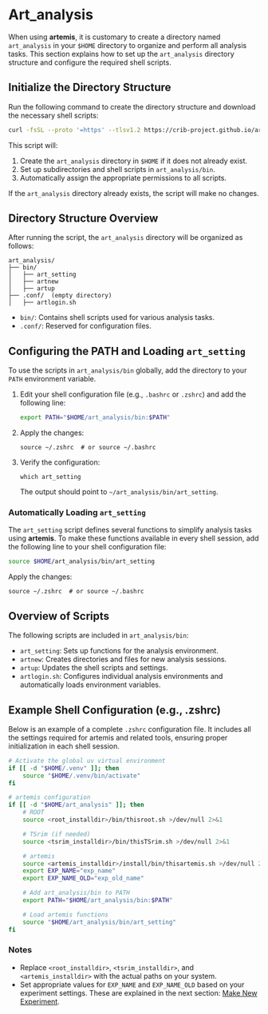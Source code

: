 # Art_analysis

When using **artemis**, it is customary to create a directory named `art_analysis` in your `$HOME` directory to organize and perform all analysis tasks.
This section explains how to set up the `art_analysis` directory structure and configure the required shell scripts.

## Initialize the Directory Structure

Run the following command to create the directory structure and download the necessary shell scripts:

```bash
curl -fsSL --proto '=https' --tlsv1.2 https://crib-project.github.io/artemis_crib/scripts/init.sh | sh
```

This script will:

1. Create the `art_analysis` directory in `$HOME` if it does not already exist.
2. Set up subdirectories and shell scripts in `art_analysis/bin`.
3. Automatically assign the appropriate permissions to all scripts.

If the `art_analysis` directory already exists, the script will make no changes.

## Directory Structure Overview

After running the script, the `art_analysis` directory will be organized as follows:

```plaintext
art_analysis/
├── bin/
│   ├── art_setting
│   ├── artnew
│   ├── artup
├── .conf/  (empty directory)
│   ├── artlogin.sh
```

- `bin/`: Contains shell scripts used for various analysis tasks.
- `.conf/`: Reserved for configuration files.

## Configuring the PATH and Loading `art_setting`

To use the scripts in `art_analysis/bin` globally, add the directory to your `PATH` environment variable.

1. Edit your shell configuration file (e.g., `.bashrc` or `.zshrc`) and add the following line:

   ```bash
   export PATH="$HOME/art_analysis/bin:$PATH"
   ```

2. Apply the changes:

   ```shell
   source ~/.zshrc  # or source ~/.bashrc
   ```

3. Verify the configuration:

   ```shell
   which art_setting
   ```

   The output should point to `~/art_analysis/bin/art_setting`.

### Automatically Loading `art_setting`

The `art_setting` script defines several functions to simplify analysis tasks using **artemis**.
To make these functions available in every shell session, add the following line to your shell configuration file:

```bash
source $HOME/art_analysis/bin/art_setting
```

Apply the changes:

```shell
source ~/.zshrc  # or source ~/.bashrc
```

## Overview of Scripts

The following scripts are included in `art_analysis/bin`:

- `art_setting`: Sets up functions for the analysis environment.
- `artnew`: Creates directories and files for new analysis sessions.
- `artup`: Updates the shell scripts and settings.
- `artlogin.sh`: Configures individual analysis environments and automatically loads environment variables.

## Example Shell Configuration (e.g., .zshrc)

Below is an example of a complete `.zshrc` configuration file.
It includes all the settings required for artemis and related tools, ensuring proper initialization in each shell session.

```bash
# Activate the global uv virtual environment
if [[ -d "$HOME/.venv" ]]; then
    source "$HOME/.venv/bin/activate"
fi

# artemis configuration
if [[ -d "$HOME/art_analysis" ]]; then
    # ROOT
    source <root_installdir>/bin/thisroot.sh >/dev/null 2>&1

    # TSrim (if needed)
    source <tsrim_installdir>/bin/thisTSrim.sh >/dev/null 2>&1

    # artemis
    source <artemis_installdir>/install/bin/thisartemis.sh >/dev/null 2>&1
    export EXP_NAME="exp_name"
    export EXP_NAME_OLD="exp_old_name"

    # Add art_analysis/bin to PATH
    export PATH="$HOME/art_analysis/bin:$PATH"

    # Load artemis functions
    source "$HOME/art_analysis/bin/art_setting"
fi
```

### Notes

- Replace `<root_installdir>`, `<tsrim_installdir>`, and `<artemis_installdir>` with the actual paths on your system.
- Set appropriate values for `EXP_NAME` and `EXP_NAME_OLD` based on your experiment settings. These are explained in the next section: [Make New Experiment](../setting/new_experiments.md).
